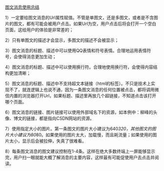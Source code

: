 [图文消息使用总结](http://blog.csdn.net/lyq8479/article/details/9393195)

1）一定要给图文消息的Url属性赋值。不管是单图文，还是多图文，或者是不含图片的图文，都有可能会被用户点击。如果Url为空，用户点击后将会打开一个空白页面，这给用户的体验是非常差的；

2）只有单图文的描述才会显示，多图文的描述不会被显示；

3）图文消息的标题、描述中可以使用QQ表情和符号表情。合理地运用表情符号，会使得消息更加生动；

4）图文消息的标题、描述中可以使用换行符。合理地使用换行符，会使得内容结构更加清晰；

5）图文消息的标题、描述中不支持超文本链接（html的<a>标签）。不只是技术上实现不了，就连逻辑上也说不通，因为一条图文消息的任何位置被点击，都将调用微信内置的浏览器打开Url，如果标题、描述里再放几个超链接，不知道点击该打开哪个页面。

6）图文消息的链接、图片链接可以使用外部域名下的资源，如本例中：柳峰的头像、博文的链接，都是指向CSDN网站的资源。

7）使用指定大小的图片。第一条图文的图片大小建议为640*320，其他图文的图片大小建议为80*80。如果使用的图片太大，加载慢，而且耗流量；如果使用的图片太小，显示后会被拉伸，失真了很难看。

8）每条图文消息的图文建议控制在1-4条。这样在绝大多数终端上一屏能够显示完，用户扫一眼就能大概了解消息的主要内容，这样最有可能促使用户去点击并阅读。